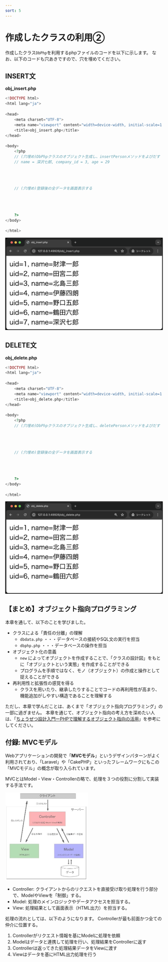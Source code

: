 ```yaml
---
sort: 5
---
```


# 作成したクラスの利用②

作成したクラス`DbPhp`を利用するphpファイルのコードを以下に示します。
なお、以下のコードも穴あきですので、穴を埋めてください。

## INSERT文

**obj_insert.php**

```php
<!DOCTYPE html>
<html lang="ja">

<head>
    <meta charset="UTF-8">
    <meta name="viewport" content="width=device-width, initial-scale=1.0">
    <title>obj_insert.php</title>
</head>

<body>
    <?php
    // (穴埋め)DbPhpクラスのオブジェクト生成し、insertPersonメソッドをよびだす
    // name = 深沢七郎, company_id = 3, age = 29
    



    // (穴埋め)登録後の全データを画面表示する
    



    ?>
</body>

</html>
```
![](./images/obj_insert_display.png)

## DELETE文

**obj_delete.php**

```php
<!DOCTYPE html>
<html lang="ja">

<head>
    <meta charset="UTF-8">
    <meta name="viewport" content="width=device-width, initial-scale=1.0">
    <title>obj_delete.php</title>
</head>

<body>
    <?php
    // (穴埋め)DbPhpクラスのオブジェクト生成し、deletePersonメソッドをよびだす
   



    // (穴埋め)登録後の全データを画面表示する
    



    ?>
</body>

</html>
```

![](./images/obj_delete_display.png)

## 【まとめ】オブジェクト指向プログラミング

本章を通して、以下のことを学びました。

- クラスによる「責任の分離」の理解
  - `dbdata.php` ・・・データベースの接続やSQL文の実行を担当
  - `dbphp.php` ・・・データベースの操作を担当
- オブジェクト化の意義
  - `new` によってオブジェクトを作成することで、「クラスの設計図」をもとに「オブジェクトという実態」を作成することができる
  - プログラムを手順ではなく、モノ（オブジェクト）の作成と操作として捉えることができる
- 再利用性と拡張性の感覚を得る
  - クラスを用いたり、継承したりすることでコードの再利用性が高まり、機能追加がしやすい構造であることを理解する

ただし、本章で学んだことは、あくまで「オブジェクト指向プログラミング」の一部に過ぎません。
本章を通じて、オブジェクト指向の考え方を深めたい人は、「[ちょうぜつ設計入門ーPHPで理解するオブジェクト指向の活用](https://gihyo.jp/book/2022/978-4-297-13234-7)」を参考にしてください。

## 付録: MVCモデル

Webアプリケーションの開発で「**MVCモデル**」というデザインパターンがよく利用されており、「Laravel」や「CakePHP」といったフレームワークにもこの「MVCモデル」の概念が取り入られています。

MVCとはModel・View・Controllerの略で、処理を３つの役割に分割して実装する手法です。<br>

![](./images/Aspose.Words.a4c93f43-ec41-42b5-b372-9be25bdbba96.013.jpeg)

- Controller: クライアントからのリクエストを直接受け取り処理を行う部分で、ModelやViewを「制御」する。
- Model: 処理のメインロジックやデータアクセスを担当する。
- View: 処理結果として画面表示（HTML出力）を担当する。

処理の流れとしては、以下のようになります。
Controllerが最も前面かつ全ての仲介に位置する。

1. Controllerがリクエスト情報を基にModelに処理を依頼
2. Modelはデータと連携して処理を行い、処理結果をControllerに返す
3. Controllerは返ってきた処理結果データをViewに渡す
4. Viewはデータを基にHTML出力処理を行う
